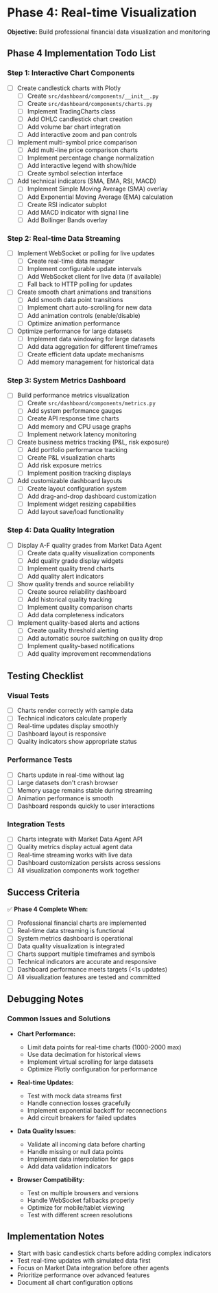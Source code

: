 # Phase 4: Real-time Visualization

**Objective:** Build professional financial data visualization and monitoring

## Phase 4 Implementation Todo List

### Step 1: Interactive Chart Components
- [ ] Create candlestick charts with Plotly
  - [ ] Create `src/dashboard/components/__init__.py`
  - [ ] Create `src/dashboard/components/charts.py`
  - [ ] Implement TradingCharts class
  - [ ] Add OHLC candlestick chart creation
  - [ ] Add volume bar chart integration
  - [ ] Add interactive zoom and pan controls
- [ ] Implement multi-symbol price comparison
  - [ ] Add multi-line price comparison charts
  - [ ] Implement percentage change normalization
  - [ ] Add interactive legend with show/hide
  - [ ] Create symbol selection interface
- [ ] Add technical indicators (SMA, EMA, RSI, MACD)
  - [ ] Implement Simple Moving Average (SMA) overlay
  - [ ] Add Exponential Moving Average (EMA) calculation
  - [ ] Create RSI indicator subplot
  - [ ] Add MACD indicator with signal line
  - [ ] Add Bollinger Bands overlay

### Step 2: Real-time Data Streaming
- [ ] Implement WebSocket or polling for live updates
  - [ ] Create real-time data manager
  - [ ] Implement configurable update intervals
  - [ ] Add WebSocket client for live data (if available)
  - [ ] Fall back to HTTP polling for updates
- [ ] Create smooth chart animations and transitions
  - [ ] Add smooth data point transitions
  - [ ] Implement chart auto-scrolling for new data
  - [ ] Add animation controls (enable/disable)
  - [ ] Optimize animation performance
- [ ] Optimize performance for large datasets
  - [ ] Implement data windowing for large datasets
  - [ ] Add data aggregation for different timeframes
  - [ ] Create efficient data update mechanisms
  - [ ] Add memory management for historical data

### Step 3: System Metrics Dashboard
- [ ] Build performance metrics visualization
  - [ ] Create `src/dashboard/components/metrics.py`
  - [ ] Add system performance gauges
  - [ ] Create API response time charts
  - [ ] Add memory and CPU usage graphs
  - [ ] Implement network latency monitoring
- [ ] Create business metrics tracking (P&L, risk exposure)
  - [ ] Add portfolio performance tracking
  - [ ] Create P&L visualization charts
  - [ ] Add risk exposure metrics
  - [ ] Implement position tracking displays
- [ ] Add customizable dashboard layouts
  - [ ] Create layout configuration system
  - [ ] Add drag-and-drop dashboard customization
  - [ ] Implement widget resizing capabilities
  - [ ] Add layout save/load functionality

### Step 4: Data Quality Integration
- [ ] Display A-F quality grades from Market Data Agent
  - [ ] Create data quality visualization components
  - [ ] Add quality grade display widgets
  - [ ] Implement quality trend charts
  - [ ] Add quality alert indicators
- [ ] Show quality trends and source reliability
  - [ ] Create source reliability dashboard
  - [ ] Add historical quality tracking
  - [ ] Implement quality comparison charts
  - [ ] Add data completeness indicators
- [ ] Implement quality-based alerts and actions
  - [ ] Create quality threshold alerting
  - [ ] Add automatic source switching on quality drop
  - [ ] Implement quality-based notifications
  - [ ] Add quality improvement recommendations

## Testing Checklist

### Visual Tests
- [ ] Charts render correctly with sample data
- [ ] Technical indicators calculate properly
- [ ] Real-time updates display smoothly
- [ ] Dashboard layout is responsive
- [ ] Quality indicators show appropriate status

### Performance Tests
- [ ] Charts update in real-time without lag
- [ ] Large datasets don't crash browser
- [ ] Memory usage remains stable during streaming
- [ ] Animation performance is smooth
- [ ] Dashboard responds quickly to user interactions

### Integration Tests
- [ ] Charts integrate with Market Data Agent API
- [ ] Quality metrics display actual agent data
- [ ] Real-time streaming works with live data
- [ ] Dashboard customization persists across sessions
- [ ] All visualization components work together

## Success Criteria

✅ **Phase 4 Complete When:**
- [ ] Professional financial charts are implemented
- [ ] Real-time data streaming is functional
- [ ] System metrics dashboard is operational
- [ ] Data quality visualization is integrated
- [ ] Charts support multiple timeframes and symbols
- [ ] Technical indicators are accurate and responsive
- [ ] Dashboard performance meets targets (<1s updates)
- [ ] All visualization features are tested and committed

## Debugging Notes

### Common Issues and Solutions
- **Chart Performance:**
  - Limit data points for real-time charts (1000-2000 max)
  - Use data decimation for historical views
  - Implement virtual scrolling for large datasets
  - Optimize Plotly configuration for performance

- **Real-time Updates:**
  - Test with mock data streams first
  - Handle connection losses gracefully
  - Implement exponential backoff for reconnections
  - Add circuit breakers for failed updates

- **Data Quality Issues:**
  - Validate all incoming data before charting
  - Handle missing or null data points
  - Implement data interpolation for gaps
  - Add data validation indicators

- **Browser Compatibility:**
  - Test on multiple browsers and versions
  - Handle WebSocket fallbacks properly
  - Optimize for mobile/tablet viewing
  - Test with different screen resolutions

## Implementation Notes

- Start with basic candlestick charts before adding complex indicators
- Test real-time updates with simulated data first
- Focus on Market Data integration before other agents
- Prioritize performance over advanced features
- Document all chart configuration options